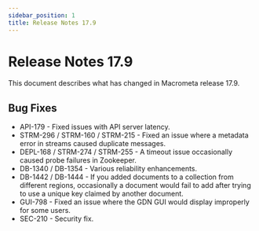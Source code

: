 ```yaml
---
sidebar_position: 1
title: Release Notes 17.9
---
```


# Release Notes 17.9

This document describes what has changed in Macrometa release 17.9.

## Bug Fixes

* API-179 - Fixed issues with API server latency.
* STRM-296 / STRM-160 / STRM-215 - Fixed an issue where a metadata error in streams caused duplicate messages.
* DEPL-168 / STRM-274 / STRM-255 - A timeout issue occasionally caused probe failures in Zookeeper.
* DB-1340 / DB-1354 - Various reliability enhancements.
* DB-1442 / DB-1444 - If you added documents to a collection from different regions, occasionally a document would fail to add after trying to use a unique key claimed by another document.
* GUI-798 - Fixed an issue where the GDN GUI would display improperly for some users.
* SEC-210 - Security fix.
